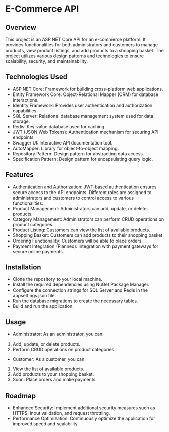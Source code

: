 # E-Commerce API
## Overview
This project is an ASP.NET Core API for an e-commerce platform. It provides functionalities for both administrators and customers to manage products, view product listings, and add products to a shopping basket. The project utilizes various design patterns and technologies to ensure scalability, security, and maintainability.

## Technologies Used
- ASP.NET Core: Framework for building cross-platform web applications.
- Entity Framework Core: Object-Relational Mapper (ORM) for database interactions.
- Identity Framework: Provides user authentication and authorization capabilities.
- SQL Server: Relational database management system used for data storage.
- Redis: Key-value database used for caching.
- JWT (JSON Web Tokens): Authentication mechanism for securing API endpoints.
- Swagger UI: Interactive API documentation tool.
- AutoMapper: Library for object-to-object mapping.
- Repository Pattern: Design pattern for abstracting data access.
- Specification Pattern: Design pattern for encapsulating query logic.

## Features
- Authentication and Authorization: JWT-based authentication ensures secure access to the API endpoints. Different roles are assigned to administrators and customers to control access to various functionalities.
- Product Management: Administrators can add, update, or delete products.
- Category Management: Administrators can perform CRUD operations on product categories.
- Product Listing: Customers can view the list of available products.
- Shopping Basket: Customers can add products to their shopping basket.
- Ordering Functionality: Customers will be able to place orders.
- Payment Integration (Planned): Integration with payment gateways for secure online payments.

## Installation
- Clone the repository to your local machine.
- Install the required dependencies using NuGet Package Manager.
- Configure the connection strings for SQL Server and Redis in the appsettings.json file.
- Run the database migrations to create the necessary tables.
- Build and run the application.

## Usage
- Administrator: As an administrator, you can:
1. Add, update, or delete products.
2. Perform CRUD operations on product categories.
- Customer: As a customer, you can:
1. View the list of available products.
2. Add products to your shopping basket.
3. Soon: Place orders and make payments.

## Roadmap
- Enhanced Security: Implement additional security measures such as HTTPS, input validation, and request throttling.
- Performance Optimization: Continuously optimize the application for improved speed and scalability.
